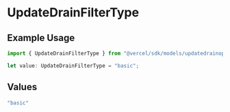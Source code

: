 # UpdateDrainFilterType

## Example Usage

```typescript
import { UpdateDrainFilterType } from "@vercel/sdk/models/updatedrainop.js";

let value: UpdateDrainFilterType = "basic";
```

## Values

```typescript
"basic"
```